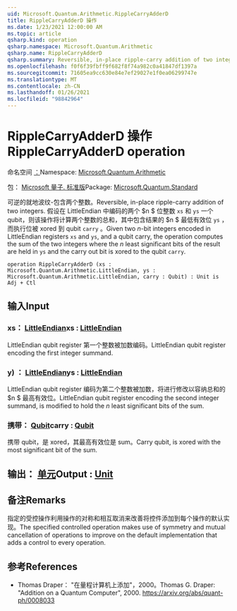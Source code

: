 ```yaml
---
uid: Microsoft.Quantum.Arithmetic.RippleCarryAdderD
title: RippleCarryAdderD 操作
ms.date: 1/23/2021 12:00:00 AM
ms.topic: article
qsharp.kind: operation
qsharp.namespace: Microsoft.Quantum.Arithmetic
qsharp.name: RippleCarryAdderD
qsharp.summary: Reversible, in-place ripple-carry addition of two integers. Given two $n$-bit integers encoded in LittleEndian registers `xs` and `ys`, and a qubit carry, the operation computes the sum of the two integers where the $n$ least significant bits of the result are held in `ys` and the carry out bit is xored to the qubit `carry`.
ms.openlocfilehash: f0f6f39fbff9f682f8f74a982c0a41847df1397a
ms.sourcegitcommit: 71605ea9cc630e84e7ef29027e1f0ea06299747e
ms.translationtype: MT
ms.contentlocale: zh-CN
ms.lasthandoff: 01/26/2021
ms.locfileid: "98842964"
---
```

# <a name="ripplecarryadderd-operation"></a><span data-ttu-id="7838b-102">RippleCarryAdderD 操作</span><span class="sxs-lookup"><span data-stu-id="7838b-102">RippleCarryAdderD operation</span></span>

<span data-ttu-id="7838b-103">命名空间 [：](xref:Microsoft.Quantum.Arithmetic)</span><span class="sxs-lookup"><span data-stu-id="7838b-103">Namespace: [Microsoft.Quantum.Arithmetic](xref:Microsoft.Quantum.Arithmetic)</span></span>

<span data-ttu-id="7838b-104">包： [Microsoft 量子. 标准版](https://nuget.org/packages/Microsoft.Quantum.Standard)</span><span class="sxs-lookup"><span data-stu-id="7838b-104">Package: [Microsoft.Quantum.Standard](https://nuget.org/packages/Microsoft.Quantum.Standard)</span></span>


<span data-ttu-id="7838b-105">可逆的就地波纹-包含两个整数。</span><span class="sxs-lookup"><span data-stu-id="7838b-105">Reversible, in-place ripple-carry addition of two integers.</span></span>
<span data-ttu-id="7838b-106">假设在 LittleEndian 中编码的两个 $n $ 位整数 `xs` 和 `ys` 一个 qubit，则该操作将计算两个整数的总和，其中包含结果的 $n $ 最低有效位 `ys` ，而执行位被 xored 到 qubit `carry` 。</span><span class="sxs-lookup"><span data-stu-id="7838b-106">Given two $n$-bit integers encoded in LittleEndian registers `xs` and `ys`, and a qubit carry, the operation computes the sum of the two integers where the $n$ least significant bits of the result are held in `ys` and the carry out bit is xored to the qubit `carry`.</span></span>

```qsharp
operation RippleCarryAdderD (xs : Microsoft.Quantum.Arithmetic.LittleEndian, ys : Microsoft.Quantum.Arithmetic.LittleEndian, carry : Qubit) : Unit is Adj + Ctl
```


## <a name="input"></a><span data-ttu-id="7838b-107">输入</span><span class="sxs-lookup"><span data-stu-id="7838b-107">Input</span></span>

### <a name="xs--littleendian"></a><span data-ttu-id="7838b-108">xs： [LittleEndian](xref:Microsoft.Quantum.Arithmetic.LittleEndian)</span><span class="sxs-lookup"><span data-stu-id="7838b-108">xs : [LittleEndian](xref:Microsoft.Quantum.Arithmetic.LittleEndian)</span></span>

<span data-ttu-id="7838b-109">LittleEndian qubit register 第一个整数被加数编码。</span><span class="sxs-lookup"><span data-stu-id="7838b-109">LittleEndian qubit register encoding the first integer summand.</span></span>


### <a name="ys--littleendian"></a><span data-ttu-id="7838b-110">y) ： [LittleEndian](xref:Microsoft.Quantum.Arithmetic.LittleEndian)</span><span class="sxs-lookup"><span data-stu-id="7838b-110">ys : [LittleEndian](xref:Microsoft.Quantum.Arithmetic.LittleEndian)</span></span>

<span data-ttu-id="7838b-111">LittleEndian qubit register 编码为第二个整数被加数，将进行修改以容纳总和的 $n $ 最高有效位。</span><span class="sxs-lookup"><span data-stu-id="7838b-111">LittleEndian qubit register encoding the second integer summand, is modified to hold the $n$ least significant bits of the sum.</span></span>


### <a name="carry--qubit"></a><span data-ttu-id="7838b-112">携带： [Qubit](xref:microsoft.quantum.lang-ref.qubit)</span><span class="sxs-lookup"><span data-stu-id="7838b-112">carry : [Qubit](xref:microsoft.quantum.lang-ref.qubit)</span></span>

<span data-ttu-id="7838b-113">携带 qubit，是 xored，其最高有效位是 sum。</span><span class="sxs-lookup"><span data-stu-id="7838b-113">Carry qubit, is xored with the most significant bit of the sum.</span></span>



## <a name="output--unit"></a><span data-ttu-id="7838b-114">输出： [单元](xref:microsoft.quantum.lang-ref.unit)</span><span class="sxs-lookup"><span data-stu-id="7838b-114">Output : [Unit](xref:microsoft.quantum.lang-ref.unit)</span></span>



## <a name="remarks"></a><span data-ttu-id="7838b-115">备注</span><span class="sxs-lookup"><span data-stu-id="7838b-115">Remarks</span></span>

<span data-ttu-id="7838b-116">指定的受控操作利用操作的对称和相互取消来改善将控件添加到每个操作的默认实现。</span><span class="sxs-lookup"><span data-stu-id="7838b-116">The specified controlled operation makes use of symmetry and mutual cancellation of operations to improve on the default implementation that adds a control to every operation.</span></span>

## <a name="references"></a><span data-ttu-id="7838b-117">参考</span><span class="sxs-lookup"><span data-stu-id="7838b-117">References</span></span>

- <span data-ttu-id="7838b-118">Thomas Draper： "在量程计算机上添加"，2000。</span><span class="sxs-lookup"><span data-stu-id="7838b-118">Thomas G. Draper: "Addition on a Quantum Computer", 2000.</span></span>
  https://arxiv.org/abs/quant-ph/0008033